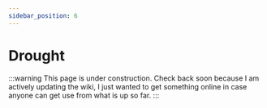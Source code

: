 ```yaml
---
sidebar_position: 6
---
```


# Drought

:::warning
This page is under construction. Check back soon because I am actively updating the wiki, I just wanted to get something online in case anyone can get use from what is up so far.
:::
